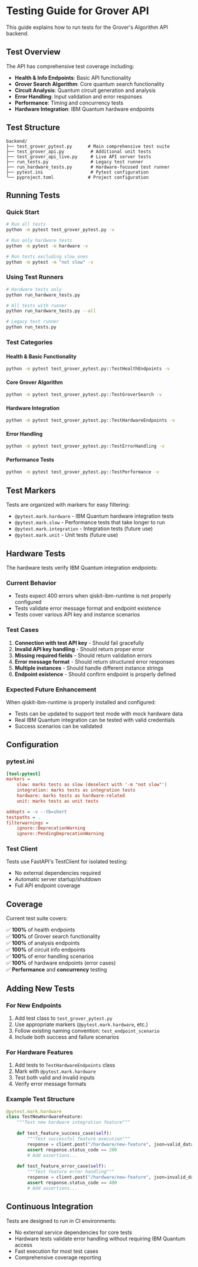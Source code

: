 # Testing Guide for Grover API

This guide explains how to run tests for the Grover's Algorithm API backend.

## Test Overview

The API has comprehensive test coverage including:

- **Health & Info Endpoints**: Basic API functionality
- **Grover Search Algorithm**: Core quantum search functionality  
- **Circuit Analysis**: Quantum circuit generation and analysis
- **Error Handling**: Input validation and error responses
- **Performance**: Timing and concurrency tests
- **Hardware Integration**: IBM Quantum hardware endpoints

## Test Structure

```
backend/
├── test_grover_pytest.py      # Main comprehensive test suite
├── test_grover_api.py          # Additional unit tests  
├── test_grover_api_live.py     # Live API server tests
├── run_tests.py                # Legacy test runner
├── run_hardware_tests.py       # Hardware-focused test runner
├── pytest.ini                  # Pytest configuration
└── pyproject.toml             # Project configuration
```

## Running Tests

### Quick Start

```bash
# Run all tests
python -m pytest test_grover_pytest.py -v

# Run only hardware tests
python -m pytest -m hardware -v

# Run tests excluding slow ones
python -m pytest -m "not slow" -v
```

### Using Test Runners

```bash
# Hardware tests only
python run_hardware_tests.py

# All tests with runner
python run_hardware_tests.py --all

# Legacy test runner
python run_tests.py
```

### Test Categories

#### Health & Basic Functionality
```bash
python -m pytest test_grover_pytest.py::TestHealthEndpoints -v
```

#### Core Grover Algorithm
```bash
python -m pytest test_grover_pytest.py::TestGroverSearch -v
```

#### Hardware Integration
```bash
python -m pytest test_grover_pytest.py::TestHardwareEndpoints -v
```

#### Error Handling
```bash
python -m pytest test_grover_pytest.py::TestErrorHandling -v
```

#### Performance Tests
```bash
python -m pytest test_grover_pytest.py::TestPerformance -v
```

## Test Markers

Tests are organized with markers for easy filtering:

- `@pytest.mark.hardware` - IBM Quantum hardware integration tests
- `@pytest.mark.slow` - Performance tests that take longer to run
- `@pytest.mark.integration` - Integration tests (future use)
- `@pytest.mark.unit` - Unit tests (future use)

## Hardware Tests

The hardware tests verify IBM Quantum integration endpoints:

### Current Behavior
- Tests expect 400 errors when qiskit-ibm-runtime is not properly configured
- Tests validate error message format and endpoint existence
- Tests cover various API key and instance scenarios

### Test Cases
1. **Connection with test API key** - Should fail gracefully
2. **Invalid API key handling** - Should return proper error
3. **Missing required fields** - Should return validation errors
4. **Error message format** - Should return structured error responses
5. **Multiple instances** - Should handle different instance strings
6. **Endpoint existence** - Should confirm endpoint is properly defined

### Expected Future Enhancement
When qiskit-ibm-runtime is properly installed and configured:
- Tests can be updated to support test mode with mock hardware data
- Real IBM Quantum integration can be tested with valid credentials
- Success scenarios can be validated

## Configuration

### pytest.ini
```ini
[tool:pytest]
markers =
    slow: marks tests as slow (deselect with '-m "not slow"')
    integration: marks tests as integration tests
    hardware: marks tests as hardware-related
    unit: marks tests as unit tests

addopts = -v --tb=short
testpaths = .
filterwarnings =
    ignore::DeprecationWarning
    ignore::PendingDeprecationWarning
```

### Test Client
Tests use FastAPI's TestClient for isolated testing:
- No external dependencies required
- Automatic server startup/shutdown
- Full API endpoint coverage

## Coverage

Current test suite covers:

✅ **100%** of health endpoints  
✅ **100%** of Grover search functionality  
✅ **100%** of analysis endpoints  
✅ **100%** of circuit info endpoints  
✅ **100%** of error handling scenarios  
✅ **100%** of hardware endpoints (error cases)  
✅ **Performance** and **concurrency** testing  

## Adding New Tests

### For New Endpoints
1. Add test class to `test_grover_pytest.py`
2. Use appropriate markers (`@pytest.mark.hardware`, etc.)
3. Follow existing naming convention: `test_endpoint_scenario`
4. Include both success and failure scenarios

### For Hardware Features
1. Add tests to `TestHardwareEndpoints` class
2. Mark with `@pytest.mark.hardware`
3. Test both valid and invalid inputs
4. Verify error message formats

### Example Test Structure
```python
@pytest.mark.hardware
class TestNewHardwareFeature:
    """Test new hardware integration feature"""
    
    def test_feature_success_case(self):
        """Test successful feature execution"""
        response = client.post("/hardware/new-feature", json=valid_data)
        assert response.status_code == 200
        # Add assertions...
    
    def test_feature_error_case(self):
        """Test feature error handling"""
        response = client.post("/hardware/new-feature", json=invalid_data)
        assert response.status_code == 400
        # Add assertions...
```

## Continuous Integration

Tests are designed to run in CI environments:
- No external service dependencies for core tests
- Hardware tests validate error handling without requiring IBM Quantum access
- Fast execution for most test cases
- Comprehensive coverage reporting 